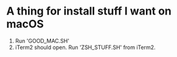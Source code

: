# A thing for install stuff I want on macOS

1. Run 'GOOD\_MAC.SH'
2. iTerm2 should open. Run 'ZSH\_STUFF.SH' from iTerm2.
